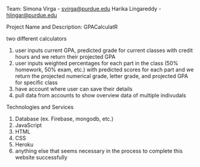 Team:
Simona Virga - svirga@purdue.edu
Harika Lingareddy - hlingar@purdue.edu


Project Name and Description:
GPACalculatR

two different calculators
1. user inputs current GPA, predicted grade for current classes with credit hours and we return their projected GPA
2. user inputs weighted percentages for each part in the class (50% homework, 50% exam, etc.) with predicted scores for each part and we return the projected numerical grade, letter grade, and projected GPA for specific class
3. have account where user can save their details
4. pull data from accounts to show overview data of multiple indivudals

Technologies and Services
1. Database (ex. Firebase, mongodb, etc.)
2. JavaScript
3. HTML
4. CSS
5. Heroku
6. anything else that seems necessary in the process to complete this website successfully


